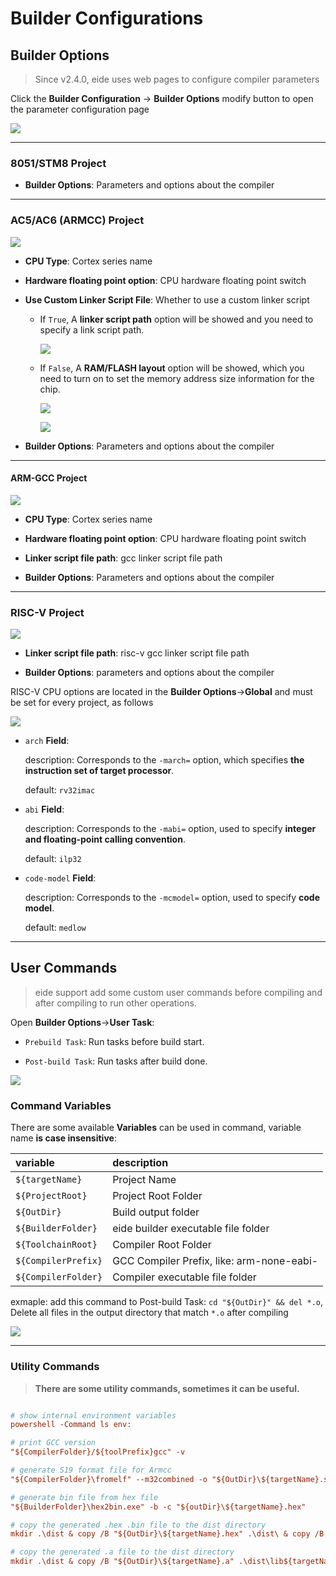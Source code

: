# Builder Configurations

## Builder Options

> Since v2.4.0, eide uses web pages to configure compiler parameters

Click the **Builder Configuration** -> **Builder Options** modify button to open the parameter configuration page

![](./../img/prj_builder_options.png)

***

### 8051/STM8 Project

- **Builder Options**: Parameters and options about the compiler

***

### AC5/AC6 (ARMCC) Project

![](../img/build_conf.png)

- **CPU Type**: Cortex series name
  
- **Hardware floating point option**: CPU hardware floating point switch
  
- **Use Custom Linker Script File**: Whether to use a custom linker script
  
  - If `True`, A **linker script path** option will be showed and you need to specify a link script path.
  
    ![](../img/build_use_custom_lds.png)

  - If `False`, A **RAM/FLASH layout** option will be showed, which you need to turn on to set the memory address size information for the chip.
  
    ![](../img/build_nouse_custom_lds.png)

    ![](../img/armcc_ram_rom_layout.png)

- **Builder Options**: Parameters and options about the compiler

***

#### ARM-GCC Project

![](../img/build_conf_gcc.png)

- **CPU Type**: Cortex series name
  
- **Hardware floating point option**: CPU hardware floating point switch
  
- **Linker script file path**: gcc linker script file path

- **Builder Options**: Parameters and options about the compiler

***

### RISC-V Project

![](../img/build_conf_riscv.png)

- **Linker script file path**: risc-v gcc linker script file path

- **Builder Options**: parameters and options about the compiler

RISC-V CPU options are located in the **Builder Options**->**Global** and must be set for every project, as follows

![](../img/riscv_builder_options.png)

- `arch` **Field**: 
  
  description: Corresponds to the `-march=` option, which specifies **the instruction set of target processor**.

  default: `rv32imac`

- `abi` **Field**:
  
  description: Corresponds to the `-mabi=` option, used to specify **integer and floating-point calling convention**.

  default: `ilp32`

- `code-model` **Field**:
  
  description: Corresponds to the `-mcmodel=` option, used to specify **code model**.

  default: `medlow`

***

## User Commands

> eide support add some custom user commands before compiling and after compiling to run other operations.

Open **Builder Options**->**User Task**:

  - `Prebuild Task`: Run tasks before build start.

  - `Post-build Task`: Run tasks after build done.

![](./../img/builder_user_task.png)

### Command Variables

There are some available **Variables** can be used in command, variable name **is case insensitive**:

|variable|description|
|:----|:----|
|`${targetName}`|Project Name| 
|`${ProjectRoot}`|Project Root Folder|
|`${OutDir}`|Build output folder|
|`${BuilderFolder}`|eide builder executable file folder|
|`${ToolchainRoot}`|Compiler Root Folder|
|`${CompilerPrefix}`|GCC Compiler Prefix, like: arm-none-eabi-|
|`${CompilerFolder}`|Compiler executable file folder|


exmaple: add this command to Post-build Task: `cd "${OutDir}" && del *.o`, Delete all files in the output directory that match `*.o` after compiling

![](./../img/add_builder_task.png)

***

### Utility Commands

> **There are some utility commands, sometimes it can be useful.**

```ini

# show internal environment variables
powershell -Command ls env:

# print GCC version
"${CompilerFolder}/${toolPrefix}gcc" -v

# generate S19 format file for Armcc
"${CompilerFolder}\fromelf" --m32combined -o "${OutDir}\${targetName}.s19" "${OutDir}\${targetName}.axf"

# generate bin file from hex file
"${BuilderFolder}\hex2bin.exe" -b -c "${outDir}\${targetName}.hex"

# copy the generated .hex .bin file to the dist directory
mkdir .\dist & copy /B "${OutDir}\${targetName}.hex" .\dist\ & copy /B "${OutDir}\${targetName}.bin" .\dist\

# copy the generated .a file to the dist directory
mkdir .\dist & copy /B "${OutDir}\${targetName}.a" .\dist\lib${targetName}.a

```

